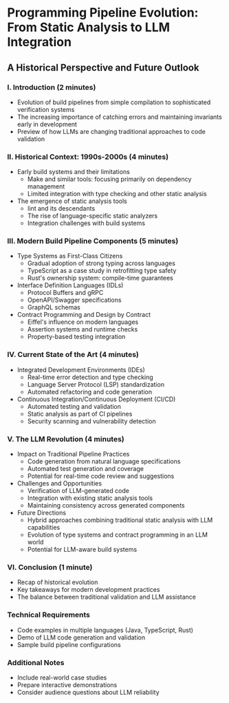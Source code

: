 # Programming Pipeline Evolution: From Static Analysis to LLM Integration
## A Historical Perspective and Future Outlook

### I. Introduction (2 minutes)
* Evolution of build pipelines from simple compilation to sophisticated verification systems
* The increasing importance of catching errors and maintaining invariants early in development
* Preview of how LLMs are changing traditional approaches to code validation

### II. Historical Context: 1990s-2000s (4 minutes)
* Early build systems and their limitations
    * Make and similar tools: focusing primarily on dependency management
    * Limited integration with type checking and other static analysis
* The emergence of static analysis tools
    * lint and its descendants
    * The rise of language-specific static analyzers
    * Integration challenges with build systems

### III. Modern Build Pipeline Components (5 minutes)
* Type Systems as First-Class Citizens
    * Gradual adoption of strong typing across languages
    * TypeScript as a case study in retrofitting type safety
    * Rust's ownership system: compile-time guarantees
* Interface Definition Languages (IDLs)
    * Protocol Buffers and gRPC
    * OpenAPI/Swagger specifications
    * GraphQL schemas
* Contract Programming and Design by Contract
    * Eiffel's influence on modern languages
    * Assertion systems and runtime checks
    * Property-based testing integration

### IV. Current State of the Art (4 minutes)
* Integrated Development Environments (IDEs)
    * Real-time error detection and type checking
    * Language Server Protocol (LSP) standardization
    * Automated refactoring and code generation
* Continuous Integration/Continuous Deployment (CI/CD)
    * Automated testing and validation
    * Static analysis as part of CI pipelines
    * Security scanning and vulnerability detection

### V. The LLM Revolution (4 minutes)
* Impact on Traditional Pipeline Practices
    * Code generation from natural language specifications
    * Automated test generation and coverage
    * Potential for real-time code review and suggestions
* Challenges and Opportunities
    * Verification of LLM-generated code
    * Integration with existing static analysis tools
    * Maintaining consistency across generated components
* Future Directions
    * Hybrid approaches combining traditional static analysis with LLM capabilities
    * Evolution of type systems and contract programming in an LLM world
    * Potential for LLM-aware build systems

### VI. Conclusion (1 minute)
* Recap of historical evolution
* Key takeaways for modern development practices
* The balance between traditional validation and LLM assistance

### Technical Requirements
* Code examples in multiple languages (Java, TypeScript, Rust)
* Demo of LLM code generation and validation
* Sample build pipeline configurations

### Additional Notes
* Include real-world case studies
* Prepare interactive demonstrations
* Consider audience questions about LLM reliability
